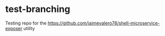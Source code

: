 # test-branching
Testing repo for the https://github.com/jaimevalero78/shell-microservice-exposer utility
